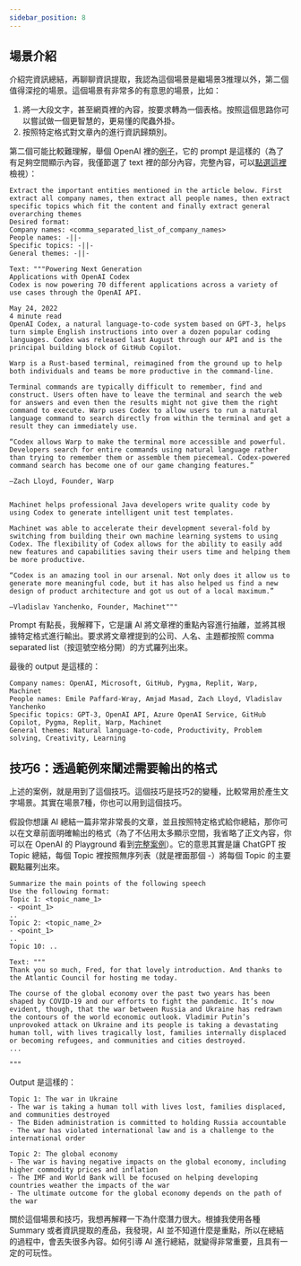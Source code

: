 ```yaml
---
sidebar_position: 8
---
```

<head>
  <script defer="defer" src="https://embed.trydyno.com/embedder.js"></script>
  <link href="https://embed.trydyno.com/embedder.css" rel="stylesheet" />
</head>

## 場景介紹

介紹完資訊總結，再聊聊資訊提取，我認為這個場景是繼場景3推理以外，第二個值得深挖的場景。這個場景有非常多的有意思的場景，比如：

1. 將一大段文字，甚至網頁裡的內容，按要求轉為一個表格。按照這個思路你可以嘗試做一個更智慧的，更易懂的爬蟲外掛。
2. 按照特定格式對文章內的進行資訊歸類別。

第二個可能比較難理解，舉個 OpenAI 裡的[例子](https://platform.openai.com/playground/p/DoMbgEMmkXJ5xOyunwFZDHdg?model=text-davinci-003)，它的 prompt 是這樣的（為了有足夠空間顯示內容，我僅節選了 text 裡的部分內容，完整內容，可以[點選這裡](https://platform.openai.com/playground/p/DoMbgEMmkXJ5xOyunwFZDHdg?model=text-davinci-003)檢視）：

```other
Extract the important entities mentioned in the article below. First extract all company names, then extract all people names, then extract specific topics which fit the content and finally extract general overarching themes
Desired format:
Company names: <comma_separated_list_of_company_names>
People names: -||-
Specific topics: -||-
General themes: -||-

Text: """Powering Next Generation
Applications with OpenAI Codex
Codex is now powering 70 different applications across a variety of use cases through the OpenAI API.

May 24, 2022
4 minute read
OpenAI Codex, a natural language-to-code system based on GPT-3, helps turn simple English instructions into over a dozen popular coding languages. Codex was released last August through our API and is the principal building block of GitHub Copilot.

Warp is a Rust-based terminal, reimagined from the ground up to help both individuals and teams be more productive in the command-line.

Terminal commands are typically difficult to remember, find and construct. Users often have to leave the terminal and search the web for answers and even then the results might not give them the right command to execute. Warp uses Codex to allow users to run a natural language command to search directly from within the terminal and get a result they can immediately use.

“Codex allows Warp to make the terminal more accessible and powerful. Developers search for entire commands using natural language rather than trying to remember them or assemble them piecemeal. Codex-powered command search has become one of our game changing features.”

—Zach Lloyd, Founder, Warp


Machinet helps professional Java developers write quality code by using Codex to generate intelligent unit test templates.

Machinet was able to accelerate their development several-fold by switching from building their own machine learning systems to using Codex. The flexibility of Codex allows for the ability to easily add new features and capabilities saving their users time and helping them be more productive.

“Codex is an amazing tool in our arsenal. Not only does it allow us to generate more meaningful code, but it has also helped us find a new design of product architecture and got us out of a local maximum.”

—Vladislav Yanchenko, Founder, Machinet"""
```

Prompt 有點長，我解釋下，它是讓 AI 將文章裡的重點內容進行抽離，並將其根據特定格式進行輸出。要求將文章裡提到的公司、人名、主題都按照 comma separated list（按逗號空格分開）的方式羅列出來。

最後的 output 是這樣的：

```other
Company names: OpenAI, Microsoft, GitHub, Pygma, Replit, Warp, Machinet
People names: Emile Paffard-Wray, Amjad Masad, Zach Lloyd, Vladislav Yanchenko
Specific topics: GPT-3, OpenAI API, Azure OpenAI Service, GitHub Copilot, Pygma, Replit, Warp, Machinet
General themes: Natural language-to-code, Productivity, Problem solving, Creativity, Learning
```

## **技巧6：透過範例來闡述需要輸出的格式**

上述的案例，就是用到了這個技巧。這個技巧是技巧2的變種，比較常用於產生文字場景。其實在場景7種，你也可以用到這個技巧。

假設你想讓 AI 總結一篇非常非常長的文章，並且按照特定格式給你總結，那你可以在文章前面明確輸出的格式（為了不佔用太多顯示空間，我省略了正文內容，你可以在 OpenAI 的 Playground 看到[完整案例](https://platform.openai.com/playground/p/3U5Wx7RTIdNNC9Fg8fc44omi)）。它的意思其實是讓 ChatGPT 按 Topic 總結，每個 Topic 裡按照無序列表（就是裡面那個 -）將每個 Topic 的主要觀點羅列出來。

```other
Summarize the main points of the following speech
Use the following format:
Topic 1: <topic_name_1>
- <point_1>
..
Topic 2: <topic_name_2>
- <point_1>
..
Topic 10: ..

Text: """
Thank you so much, Fred, for that lovely introduction. And thanks to the Atlantic Council for hosting me today.

The course of the global economy over the past two years has been shaped by COVID-19 and our efforts to fight the pandemic. It’s now evident, though, that the war between Russia and Ukraine has redrawn the contours of the world economic outlook. Vladimir Putin’s unprovoked attack on Ukraine and its people is taking a devastating human toll, with lives tragically lost, families internally displaced or becoming refugees, and communities and cities destroyed.
...

"""
```

Output 是這樣的：

```other
Topic 1: The war in Ukraine
- The war is taking a human toll with lives lost, families displaced, and communities destroyed
- The Biden administration is committed to holding Russia accountable
- The war has violated international law and is a challenge to the international order

Topic 2: The global economy
- The war is having negative impacts on the global economy, including higher commodity prices and inflation
- The IMF and World Bank will be focused on helping developing countries weather the impacts of the war
- The ultimate outcome for the global economy depends on the path of the war
```

關於這個場景和技巧，我想再解釋一下為什麼潛力很大。根據我使用各種 Summary 或者資訊提取的產品，我發現，AI 並不知道什麼是重點，所以在總結的過程中，會丟失很多內容。如何引導 AI 進行總結，就變得非常重要，且具有一定的可玩性。

